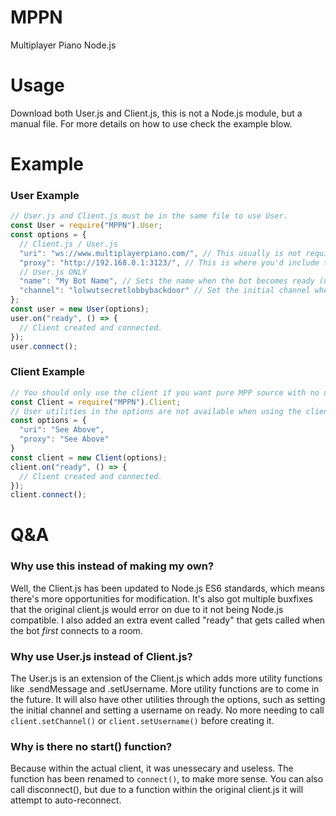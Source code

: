 # MPPN
Multiplayer Piano Node.js

# Usage
Download both User.js and Client.js, this is not a Node.js module, but a manual file. For more details on how to use check the example blow.


# Example
### User Example
```js
// User.js and Client.js must be in the same file to use User.
const User = require("MPPN").User;
const options = {
  // Client.js / User.js
  "uri": "ws://www.multiplayerpiano.com/", // This usually is not required unless you want to change the internal connection URL.
  "proxy": "http://192.168.0.1:3123/", // This is where you'd include the proxy for this specific client. Your proxy MUST be HTTPS, but you use an HTTP url due to compatability issues with MPP.
  // User.js ONLY
  "name": "My Bot Name", // Sets the name when the bot becomes ready (user.on("ready"))
  "channel": "lolwutsecretlobbybackdoor" // Set the initial channel when the bot is created.
};
const user = new User(options);
user.on("ready", () => {
  // Client created and connected.
});
user.connect();
```

### Client Example
```js
// You should only use the client if you want pure MPP source with no utilities/extensions that the user file gives you.
const Client = require("MPPN").Client;
// User utilities in the options are not available when using the client.
const options = {
  "uri": "See Above",
  "proxy": "See Above"
}
const client = new Client(options);
client.on("ready", () => {
  // Client created and connected.
});
client.connect();
```

# Q&A
### Why use this instead of making my own?
Well, the Client.js has been updated to Node.js ES6 standards, which means there's more opportunities for modification. It's also got multiple buxfixes that the original client.js would error on due to it not being Node.js compatible. I also added an extra event called "ready" that gets called when the bot *first* connects to a room.

### Why use User.js instead of Client.js?
The User.js is an extension of the Client.js which adds more utility functions like .sendMessage and .setUsername. More utility functions are to come in the future. It will also have other utilities through the options, such as setting the initial channel and setting a username on ready. No more needing to call `client.setChannel()` or `client.setUsername()` before creating it.

### Why is there no start() function?
Because within the actual client, it was unessecary and useless. The function has been renamed to `connect()`, to make more sense. You can also call disconnect(), but due to a function within the original client.js it will attempt to auto-reconnect.

